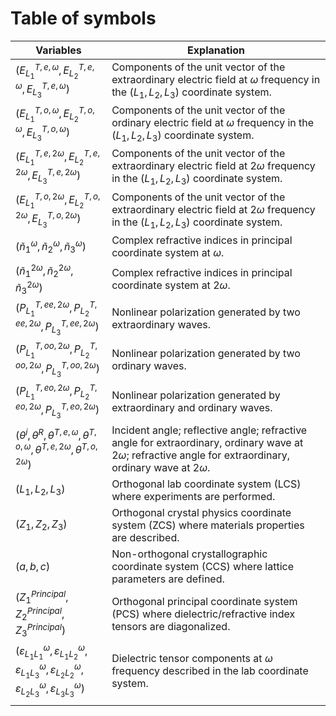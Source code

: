# Table of symbols
| Variables                                                                                                                                                                               | Explanation                                                                                                                                                       |
| --------------------------------------------------------------------------------------------------------------------------------------------------------------------------------------- | ----------------------------------------------------------------------------------------------------------------------------------------------------------------- |
| $(E_{L_1}^{T,e,\omega},E_{L_2}^{T,e,\omega},E_{L_3}^{T,e,\omega})$                                                                                                                      | Components of the unit vector of the extraordinary electric field at $\omega$ frequency in the $(L_1,L_2,L_3)$ coordinate system.                                 |
| $(E_{L_1}^{T,o,\omega},E_{L_2}^{T,o,\omega},E_{L_3}^{T,o,\omega})$                                                                                                                      | Components of the unit vector of the ordinary electric field at $\omega$ frequency in the $(L_1,L_2,L_3)$ coordinate system.                                      |
| $(E_{L_1}^{T,e,2\omega},E_{L_2}^{T,e,2\omega},E_{L_3}^{T,e,2\omega})$                                                                                                                   | Components of the unit vector of the extraordinary electric field at $2\omega$ frequency in the $(L_1,L_2,L_3)$ coordinate system.                                |
| $(E_{L_1}^{T,o,2\omega},E_{L_2}^{T,o,2\omega},E_{L_3}^{T,o,2\omega})$                                                                                                                   | Components of the unit vector of the extraordinary electric field at $2\omega$ frequency in the $(L_1,L_2,L_3)$ coordinate system.                                |
| $(\tilde{n}_1^{\omega},\tilde{n}_2^{\omega},\tilde{n}_3^{\omega})$                                                                                                                      | Complex refractive indices in principal coordinate system at $\omega$.                                                                                            |
| $(\tilde{n}_1^{2\omega},\tilde{n}_2^{2\omega},\tilde{n}_3^{2\omega})$                                                                                                                   | Complex refractive indices in principal coordinate system at $2\omega$.                                                                                           |
| $(P_{L_1}^{T,ee,2\omega},P_{L_2}^{T,ee,2\omega},P_{L_3}^{T,ee,2\omega})$                                                                                                                | Nonlinear polarization generated by two extraordinary waves.                                                                                                      |
| $(P_{L_1}^{T,oo,2\omega},P_{L_2}^{T,oo,2\omega},P_{L_3}^{T,oo,2\omega})$                                                                                                                | Nonlinear polarization generated by two ordinary waves.                                                                                                           |
| $(P_{L_1}^{T,eo,2\omega},P_{L_2}^{T,eo,2\omega},P_{L_3}^{T,eo,2\omega})$                                                                                                                | Nonlinear polarization generated by extraordinary and ordinary waves.                                                                                             |
| $(\theta^i,\theta^R,\theta^{T,e,\omega},\theta^{T,o,\omega},\theta^{T,e,2\omega},\theta^{T,o,2\omega})$                                                                                 | Incident angle; reflective angle; refractive angle for extraordinary, ordinary wave at $2\omega$; refractive angle for extraordinary, ordinary wave at $2\omega$. |
| $(L_1,L_2,L_3)$                                                                                                                                                                         | Orthogonal lab coordinate system (LCS) where experiments are performed.                                                                                           |
| $(Z_1,Z_2,Z_3)$                                                                                                                                                                         | Orthogonal crystal physics coordinate system (ZCS) where materials properties are described.                                                                      |
| $(a,b,c)$                                                                                                                                                                               | Non-orthogonal crystallographic coordinate system (CCS) where lattice parameters are defined.                                                                     |
| $(Z_1^{Principal},Z_2^{Principal},Z_3^{Principal})$                                                                                                                                     | Orthogonal principal coordinate system (PCS) where dielectric/refractive index tensors are diagonalized.                                                          |
| $(\varepsilon_{L_1L_1}^{\omega},\varepsilon_{L_1L_2}^{\omega},\varepsilon_{L_1L_3}^{\omega},\varepsilon_{L_2L_2}^{\omega},\varepsilon_{L_2L_3}^{\omega},\varepsilon_{L_3L_3}^{\omega})$ | Dielectric tensor components at $\omega$ frequency described in the lab coordinate system.                                                                        |
|                                                                                                                                                                                         |                                                                                                                                                                   |
